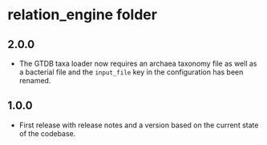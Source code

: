 # relation_engine folder

## 2.0.0

- The GTDB taxa loader now requires an archaea taxonomy file as well as a bacterial file and
  the `input_file` key in the configuration has been renamed. 

## 1.0.0

- First release with release notes and a version based on the current state of the codebase.